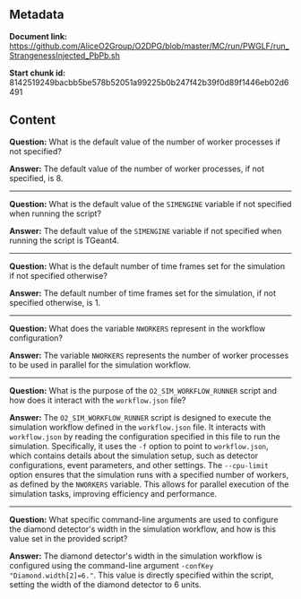 ## Metadata

**Document link:** https://github.com/AliceO2Group/O2DPG/blob/master/MC/run/PWGLF/run_StrangenessInjected_PbPb.sh

**Start chunk id:** 8142519249bacbb5be578b52051a99225b0b247f42b39f0d89f1446eb02d6491

## Content

**Question:** What is the default value of the number of worker processes if not specified?

**Answer:** The default value of the number of worker processes, if not specified, is 8.

---

**Question:** What is the default value of the `SIMENGINE` variable if not specified when running the script?

**Answer:** The default value of the `SIMENGINE` variable if not specified when running the script is TGeant4.

---

**Question:** What is the default number of time frames set for the simulation if not specified otherwise?

**Answer:** The default number of time frames set for the simulation, if not specified otherwise, is 1.

---

**Question:** What does the variable `NWORKERS` represent in the workflow configuration?

**Answer:** The variable `NWORKERS` represents the number of worker processes to be used in parallel for the simulation workflow.

---

**Question:** What is the purpose of the `O2_SIM_WORKFLOW_RUNNER` script and how does it interact with the `workflow.json` file?

**Answer:** The `O2_SIM_WORKFLOW_RUNNER` script is designed to execute the simulation workflow defined in the `workflow.json` file. It interacts with `workflow.json` by reading the configuration specified in this file to run the simulation. Specifically, it uses the `-f` option to point to `workflow.json`, which contains details about the simulation setup, such as detector configurations, event parameters, and other settings. The `--cpu-limit` option ensures that the simulation runs with a specified number of workers, as defined by the `NWORKERS` variable. This allows for parallel execution of the simulation tasks, improving efficiency and performance.

---

**Question:** What specific command-line arguments are used to configure the diamond detector's width in the simulation workflow, and how is this value set in the provided script?

**Answer:** The diamond detector's width in the simulation workflow is configured using the command-line argument `-confKey "Diamond.width[2]=6."`. This value is directly specified within the script, setting the width of the diamond detector to 6 units.